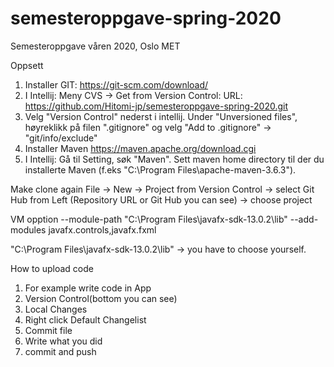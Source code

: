 # semesteroppgave-spring-2020
Semesteroppgave våren 2020, Oslo MET

Oppsett


1. Installer GIT: https://git-scm.com/download/
2. I Intellij: Meny CVS -> Get from Version Control: URL: https://github.com/Hitomi-jp/semesteroppgave-spring-2020.git
3. Velg "Version Control" nederst i intellij. Under "Unversioned files", høyreklikk på filen ".gitignore" og velg "Add to .gitignore" -> "git/info/exclude"
4. Installer Maven https://maven.apache.org/download.cgi
5. I Intellij: Gå til Setting, søk "Maven". Sett maven home directory til der du installerte Maven (f.eks "C:\Program Files\apache-maven-3.6.3").

Make clone again
File -> New -> Project from Version Control -> select Git Hub from Left (Repository URL or Git Hub you can see) -> choose project

VM opption
--module-path "C:\Program Files\javafx-sdk-13.0.2\lib" --add-modules javafx.controls,javafx.fxml

"C:\Program Files\javafx-sdk-13.0.2\lib" -> you have to choose yourself.

How to upload code
1. For example write code in App
2. Version Control(bottom you can see)
3. Local Changes
4. Right click Default Changelist
5. Commit file
6. Write what you did
7. commit and push